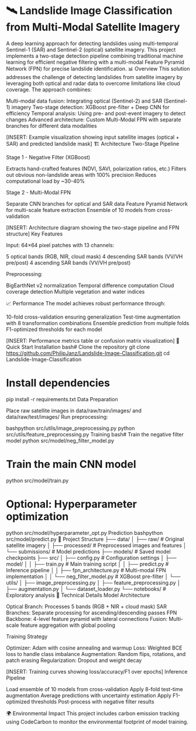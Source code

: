 # 🛰️ Landslide Image Classification from Multi-Modal Satellite Imagery
A deep learning approach for detecting landslides using multi-temporal Sentinel-1 (SAR) and Sentinel-2 (optical) satellite imagery. This project implements a two-stage detection pipeline combining traditional machine learning for efficient negative filtering with a multi-modal Feature Pyramid Network (FPN) for precise landslide identification.
📊 Overview
This solution addresses the challenge of detecting landslides from satellite imagery by leveraging both optical and radar data to overcome limitations like cloud coverage. The approach combines:

Multi-modal data fusion: Integrating optical (Sentinel-2) and SAR (Sentinel-1) imagery
Two-stage detection: XGBoost pre-filter + Deep CNN for efficiency
Temporal analysis: Using pre- and post-event imagery to detect changes
Advanced architecture: Custom Multi-Modal FPN with separate branches for different data modalities

[INSERT: Example visualization showing input satellite images (optical + SAR) and predicted landslide mask]
🏗️ Architecture
Two-Stage Pipeline

Stage 1 - Negative Filter (XGBoost)

Extracts hand-crafted features (NDVI, SAVI, polarization ratios, etc.)
Filters out obvious non-landslide areas with 100% precision
Reduces computational load by ~30-40%


Stage 2 - Multi-Modal FPN

Separate CNN branches for optical and SAR data
Feature Pyramid Network for multi-scale feature extraction
Ensemble of 10 models from cross-validation



[INSERT: Architecture diagram showing the two-stage pipeline and FPN structure]
Key Features

Input: 64×64 pixel patches with 13 channels:

5 optical bands (RGB, NIR, cloud mask)
4 descending SAR bands (VV/VH pre/post)
4 ascending SAR bands (VV/VH pre/post)


Preprocessing:

BigEarthNet v2 normalization
Temporal difference computation
Cloud coverage detection
Multiple vegetation and water indices



📈 Performance
The model achieves robust performance through:

10-fold cross-validation ensuring generalization
Test-time augmentation with 8 transformation combinations
Ensemble prediction from multiple folds
F1-optimized thresholds for each model

[INSERT: Performance metrics table or confusion matrix visualization]
🚀 Quick Start
Installation
bash# Clone the repository
git clone https://github.com/PhilipJanz/Landslide-Image-Classification.git
cd Landslide-Image-Classification

# Install dependencies
pip install -r requirements.txt
Data Preparation

Place raw satellite images in data/raw/train/images/ and data/raw/test/images/
Run preprocessing:

bashpython src/utils/image_preprocessing.py
python src/utils/feature_preprocessing.py
Training
bash# Train the negative filter model
python src/model/neg_filter_model.py

# Train the main CNN model
python src/model/train.py

# Optional: Hyperparameter optimization
python src/model/hyperparameter_opt.py
Prediction
bashpython src/model/predict.py
📁 Project Structure
├── data/
│   ├── raw/                    # Original satellite imagery
│   ├── processed/               # Preprocessed images and features
│   └── submissions/             # Model predictions
├── models/                      # Saved model checkpoints
├── src/
│   ├── config.py               # Configuration settings
│   ├── model/
│   │   ├── train.py            # Main training script
│   │   ├── predict.py          # Inference pipeline
│   │   ├── fpn_architecture.py # Multi-modal FPN implementation
│   │   └── neg_filter_model.py # XGBoost pre-filter
│   └── utils/
│       ├── image_preprocessing.py
│       ├── feature_preprocessing.py
│       ├── augmentation.py
│       └── dataset_loader.py
└── notebooks/                   # Exploratory analysis
🔧 Technical Details
Model Architecture

Optical Branch: Processes 5 bands (RGB + NIR + cloud mask)
SAR Branches: Separate processing for ascending/descending passes
FPN Backbone: 4-level feature pyramid with lateral connections
Fusion: Multi-scale feature aggregation with global pooling

Training Strategy

Optimizer: Adam with cosine annealing and warmup
Loss: Weighted BCE loss to handle class imbalance
Augmentation: Random flips, rotations, and patch erasing
Regularization: Dropout and weight decay

[INSERT: Training curves showing loss/accuracy/F1 over epochs]
Inference Pipeline

Load ensemble of 10 models from cross-validation
Apply 8-fold test-time augmentation
Average predictions with uncertainty estimation
Apply F1-optimized thresholds
Post-process with negative filter results

🌍 Environmental Impact
This project includes carbon emission tracking using CodeCarbon to monitor the environmental footprint of model training.
